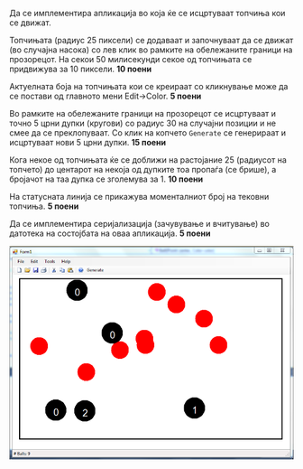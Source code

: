 Да се имплементира апликација во која ќе се исцртуваат топчиња кои се движат.

Топчињата (радиус 25 пиксели) се додаваат и започнуваат да се движат (во случајна насока) со лев клик во рамките на обележаните граници на прозорецот. На секои 50 милисекунди секое од топчињата се придвижува за 10 пиксели. **10 поени**

Актуелната боја на топчињата кои се креираат со кликнување може да се постави од главното мени Edit->Color. **5 поени**

Во рамките на обележаните граници на прозорецот се исцртуваат и точно 5 црни дупки (кругови) со радиус 30 на случајни позиции и не смее да се преклопуваат. Со клик на копчето `Generate` се генерираат и исцртуваат нови 5 црни дупки. **15 поени**

Кога некое од топчињата ќе се доближи на растојание 25 (радиусот на топчето) до центарот на некоја од дупките тоа пропаѓа (се брише), а бројачот на таа дупка се зголемува за 1. **10 поени**

На статусната линија се прикажува моменталниот број на тековни топчиња. **5 поени**

Да се имплементира серијализација (зачувување и вчитување) во датотека на состојбата на оваа апликација. **5 поени**

![main](main.png)
